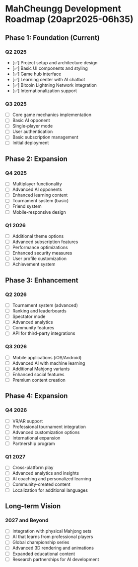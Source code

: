 # MahCheungg Development Roadmap (20apr2025-06h35)

## Phase 1: Foundation (Current)

### Q2 2025
- [✅] Project setup and architecture design
- [✅] Basic UI components and styling
- [✅] Game hub interface
- [✅] Learning center with AI chatbot
- [✅] Bitcoin Lightning Network integration
- [✅] Internationalization support

### Q3 2025
- [ ] Core game mechanics implementation
- [ ] Basic AI opponent
- [ ] Single-player mode
- [ ] User authentication
- [ ] Basic subscription management
- [ ] Initial deployment

## Phase 2: Expansion

### Q4 2025
- [ ] Multiplayer functionality
- [ ] Advanced AI opponents
- [ ] Enhanced learning content
- [ ] Tournament system (basic)
- [ ] Friend system
- [ ] Mobile-responsive design

### Q1 2026
- [ ] Additional theme options
- [ ] Advanced subscription features
- [ ] Performance optimizations
- [ ] Enhanced security measures
- [ ] User profile customization
- [ ] Achievement system

## Phase 3: Enhancement

### Q2 2026
- [ ] Tournament system (advanced)
- [ ] Ranking and leaderboards
- [ ] Spectator mode
- [ ] Advanced analytics
- [ ] Community features
- [ ] API for third-party integrations

### Q3 2026
- [ ] Mobile applications (iOS/Android)
- [ ] Advanced AI with machine learning
- [ ] Additional Mahjong variants
- [ ] Enhanced social features
- [ ] Premium content creation

## Phase 4: Expansion

### Q4 2026
- [ ] VR/AR support
- [ ] Professional tournament integration
- [ ] Advanced customization options
- [ ] International expansion
- [ ] Partnership program

### Q1 2027
- [ ] Cross-platform play
- [ ] Advanced analytics and insights
- [ ] AI coaching and personalized learning
- [ ] Community-created content
- [ ] Localization for additional languages

## Long-term Vision

### 2027 and Beyond
- [ ] Integration with physical Mahjong sets
- [ ] AI that learns from professional players
- [ ] Global championship series
- [ ] Advanced 3D rendering and animations
- [ ] Expanded educational content
- [ ] Research partnerships for AI development
